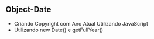 ## Object-Date

- Criando Copyright com Ano Atual Utilizando JavaScript
- Utilizando new Date() e getFullYear()
